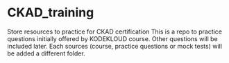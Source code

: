 # CKAD_training
Store resources to practice for CKAD certification
This is a repo to practice questions initially offered by KODEKLOUD course.
Other questions will be included later.
Each sources (course, practice questions or mock tests) will be added a different folder.
